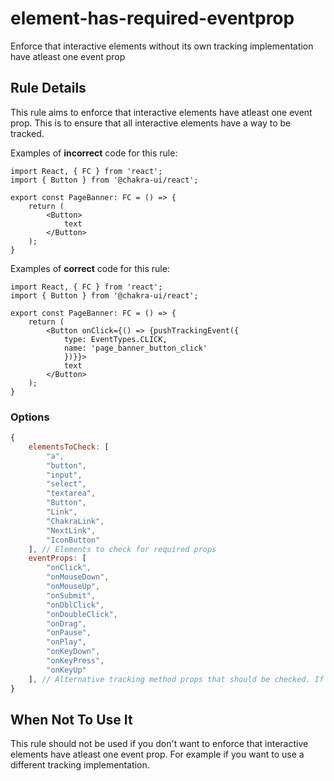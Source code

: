 # element-has-required-eventprop

Enforce that interactive elements without its own tracking implementation have atleast one event prop

## Rule Details

This rule aims to enforce that interactive elements have atleast one event prop. This is to ensure that all interactive elements have a way to be tracked.

Examples of **incorrect** code for this rule:

```TSX
import React, { FC } from 'react';
import { Button } from '@chakra-ui/react';

export const PageBanner: FC = () => {
    return (
        <Button>
            text
        </Button>
    );
}
```

Examples of **correct** code for this rule:

```TSX
import React, { FC } from 'react';
import { Button } from '@chakra-ui/react';

export const PageBanner: FC = () => {
    return (
        <Button onClick={() => {pushTrackingEvent({
            type: EventTypes.CLICK,
            name: 'page_banner_button_click'
            })}}>
            text
        </Button>
    );
}
```

### Options

```js
{
    elementsToCheck: [
        "a",
        "button",
        "input",
        "select",
        "textarea",
        "Button",
        "Link",
        "ChakraLink",
        "NextLink",
        "IconButton"
    ], // Elements to check for required props
    eventProps: [
        "onClick",
        "onMouseDown",
        "onMouseUp",
        "onSubmit",
        "onDblClick",
        "onDoubleClick",
        "onDrag",
        "onPause",
        "onPlay",
        "onKeyDown",
        "onKeyPress",
        "onKeyUp"
    ], // Alternative tracking method props that should be checked. If any of these are present on the element, the required props are not required anymore.
}
```

## When Not To Use It

This rule should not be used if you don't want to enforce that interactive elements have atleast one event prop. For example if you want to use a different tracking implementation.
